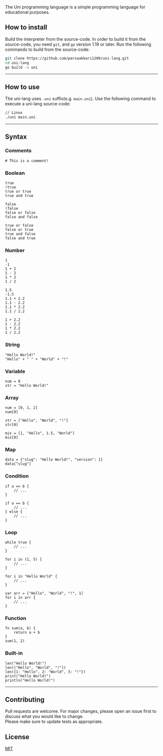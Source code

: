 The Uni programming language is a simple programming language for educational purposes.

## How to install
Build the interpreter from the source-code. In order to build it from the source-code, you need `git`, and `go` version 1.19 or later. Run the following commands to build from the source-code:
```sh
git clone https://github.com/parsaakbari1209/uni-lang.git
cd uni-lang
go build -o uni
```
---
## How to use
The uni-lang uses `.uni` suffix(e.g. `main.uni`). Use the following command to execute a uni-lang source-code:
```sh
// Linux
./uni main.uni
```
---
## Syntax
### Comments
```
# This is a comment!
```
### Boolean
```
true
!true
true or true
true and true

false
!false
false or false
false and false

true or false
false or true
true and false
false and true
```
### Number
```
1
-1
1 + 2
1 - 2
1 * 2
1 / 2

1.5
-1.5
1.1 + 2.2
1.1 - 2.2
1.1 * 2.2
1.1 / 2.2

1 + 2.2
1 - 2.2
1 * 2.2
1 / 2.2
```
### String
```
"Hello World!"
"Hello" + " " + "World" + "!"
```
### Variable
```
num = 0
str = "Hello World!"
```
### Array
```
num = [0, 1, 2]
num[0]

str = ["Hello", "World", "!"]
str[0]

mix = [1, "Hello", 1.5, "World"]
mix[0]
```
### Map
```
data = {"slug": "Hello World!", "version": 1}
data["slug"]
```
### Condition
```
if a == b {
    // ...
}

if a == b {
    // ...
} else {
    // ...
}
```
### Loop
```
while true {
    // ...
}

for i in (1, 5) {
    // ...
}

for i in "Hello World" {
    // ...
}

var arr = ["Hello", "World", "!", 1]
for i in arr {
    // ...
}
```
### Function
```
fn sum(a, b) {
    return a + b
}
sum(1, 2)
```
### Built-in
```
len("Hello World!")
len(["Hello", "World", "!"])
len({1: "Hello", 2: "World", 3: "!"})
print("Hello World!")
println("Hello World!")
```
---
## Contributing
Pull requests are welcome. For major changes, please open an issue first to discuss what you would like to change.  
Please make sure to update tests as appropriate.

## License
[MIT](https://choosealicense.com/licenses/mit/)
